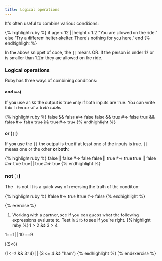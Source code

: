 ```yaml
---
title: Logical operations
---
```


It's often useful to combine various conditions:

{% highlight ruby %}
if age < 12 || height < 1.2
	"You are allowed on the ride."
else
	 "Try a different helter-skelter. There's nothing for you here."
end
{% endhighlight %}

In the above snippet of code, the `||` means OR. If the person is under 12 or is smaller than 1.2m they are allowed on the ride.

### Logical operations

Ruby has three ways of combining conditions:

#### and (`&&`)

If you use an `&&` the output is true only if both inputs are true. You can write this in terms of a *truth table*:

{% highlight ruby %}
false && false #=> false
false && true  #=> false
true  && false #=> false
true  && true  #=> true
{% endhighlight %}

#### or (`||`)

If you use the `||` the output is true if at least one of the inputs is true. `||` means one or the other **or both**:

{% highlight ruby %}
false || false #=> false
false || true  #=> true
true  || false #=> true
true  || true  #=> true
{% endhighlight %}

### not (`!`)

The `!` is not. It is a quick way of reversing the truth of the condition:

{% highlight ruby %}
!false #=> true
!true  #=> false
{% endhighlight %}

{% exercise %}
1. Working with a partner, see if you can guess what the following expressions evaluate to. Test in `irb` to see if you're right.
{% highlight ruby %}
1 > 2 && 3 > 4

1==1 || 10 ==9

!(5<6)

(1<=2 && 3>4) || (3 <= 4 && "ham")
{% endhighlight %}
{% endexercise %}
